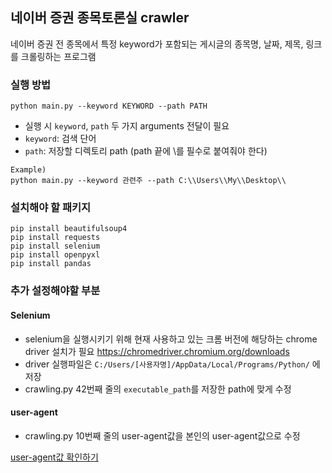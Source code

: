 ## 네이버 증권 종목토론실 crawler 

네이버 증권 전 종목에서 특정 keyword가 포함되는 게시글의 종목명, 날짜, 제목, 링크를 크롤링하는 프로그램

### 실행 방법

```
python main.py --keyword KEYWORD --path PATH
```

- 실행 시 `keyword`, `path` 두 가지 arguments 전달이 필요
- `keyword`: 검색 단어
- `path`: 저장할 디렉토리 path (path 끝에 \\를 필수로 붙여줘야 한다)

```
Example)
python main.py --keyword 관련주 --path C:\\Users\\My\\Desktop\\
```

### 설치해야 할 패키지

```
pip install beautifulsoup4
pip install requests
pip install selenium
pip install openpyxl
pip install pandas
```

### 추가 설정해야할 부분

#### Selenium

- selenium을 실행시키기 위해 현재 사용하고 있는 크롬 버전에 해당하는 chrome driver 설치가 필요
https://chromedriver.chromium.org/downloads
- driver 실행파일은 `C:/Users/[사용자명]/AppData/Local/Programs/Python/` 에 저장
- crawling.py 42번째 줄의 `executable_path`를 저장한 path에 맞게 수정

#### user-agent

- crawling.py 10번째 줄의 user-agent값을 본인의 user-agent값으로 수정

[user-agent값 확인하기](https://blog.hangyeong.com/1009)